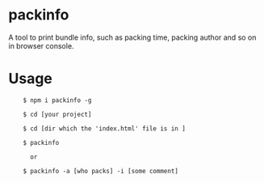 # packinfo
A tool to print bundle info, such as packing time, packing author and so on in browser console.

# Usage
```
	$ npm i packinfo -g
```
```
	$ cd [your project]
```
```
	$ cd [dir which the 'index.html' file is in ]
```
```
	$ packinfo
```
```
	  or
```
```
	$ packinfo -a [who packs] -i [some comment]
```
